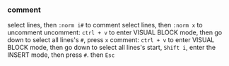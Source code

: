
### comment
select lines, then `:norm i#` to comment
select lines, then `:norm x` to uncomment
uncomment: `ctrl + v` to enter VISUAL BLOCK mode, then go down to select all lines's `#`, press `x`
comment: `ctrl + v` to enter VISUAL BLOCK mode, then go down to select all lines's start, `Shift i`, enter the INSERT mode, then press `#`. then `Esc`